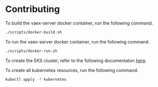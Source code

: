 # Contributing

To build the vaex-server docker container, run the following command.

```sh
./scripts/docker-build.sh
```

To run the vaex-server docker container, run the following command.

```sh
./scripts/docker-run.sh
```

To create the EKS cluster, refer to the following documentaton [here](./eks).

To create all kubernetes resources, run the following command.

```sh
kubectl apply -f kubernetes
```
